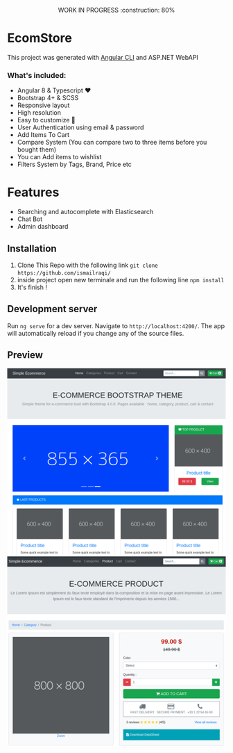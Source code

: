 <p align="center" font-size=60px>
  WORK IN PROGRESS  :construction:  80%
</p>

# EcomStore

This project was generated with [Angular CLI](https://github.com/angular/angular-cli) and ASP.NET WebAPI 

### What's included:

- Angular 8 & Typescript :heart:
- Bootstrap 4+ & SCSS
- Responsive layout
- High resolution
- Easy to customize :wrench:
- User Authentication using email & password
- Add Items To Cart
- Compare System (You can compare two to three items before you bought them)
- You can Add items to wishlist 
- Filters System by Tags, Brand, Price etc


# Features
- Searching and autocomplete with Elasticsearch
- Chat Bot 
- Admin dashboard


## Installation

1. Clone This Repo with the following link `git clone https://github.com/ismailraqi/`
2. inside project open new terminale and run the following line  `npm install` 
3. It's finish !


## Development server

Run `ng serve` for a dev server. Navigate to `http://localhost:4200/`. The app will automatically reload if you change any of the source files.



## Preview
![Screenshot 1](home.png)
![Screenshot 2](product.png)

